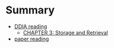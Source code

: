 # Summary

* [DDIA reading](ddia.md)
	* [CHAPTER 3: Storage and Retrieval](ch3/storage_and_retrieval.md)
* [paper reading](paper/paper_reading.md)
  